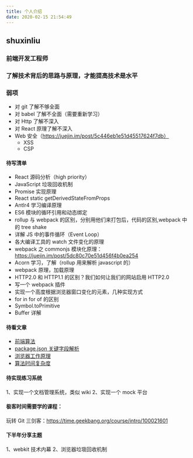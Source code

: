 ```yaml
---
title: 个人介绍
date: 2020-02-15 21:54:49
---
```


## shuxinliu

### 前端开发工程师

### 了解技术背后的思路与原理，才能提高技术是水平

### 弱项

- 对 git 了解不够全面
- 对 babel 了解不全面（需要重新学习）
- 对 Http 了解不深入
- 对 React 原理了解不深入
- Web 安全（https://juejin.im/post/5c446eb1e51d45517624f7db）
  - XSS
  - CSP

#### 待写清单

- React 源码分析（high priority）
- JavaScript 垃圾回收机制
- Promise 实现原理
- React static getDerivedStateFromProps
- Antlr4 学习编译原理
- ES6 模块的循环引用和动态绑定
- rollup 与 webpack 的区别，分别用他们来打包后，代码的区别,webpack 中的 tree shake
- 详解 JS 中的事件循环（Event Loop）
- 各大编译工具的 watch 文件变化的原理
- webpack 之 commonjs 模块化原理：https://juejin.im/post/5dc80c70e51d456f4b0ea254
- Acorn 学习，了解（rollup 用来解析 javascript 的）
- webpack 原理，加载原理
- HTTP2.0 和 HTTP1.1 的区别？我们如何让我们的网站启用 HTTP2.0
- 写一个 webpack 插件
- 实现一个高度根据浏览器窗口变化的元素，几种实现方式
- for in for of 的区别
- Symbol.toPrimitive
- Buffer 详解

#### 待看文章

- [前端算法](https://juejin.im/post/5f05087cf265da22d466f60f?utm_source=gold_browser_extension#heading-11)
- [package.json 关键字段解析](https://github.com/SunshowerC/blog/issues/8)
- [浏览器工作原理](https://juejin.im/post/5f05d12a5188252e8406e37b?utm_source=gold_browser_extension)
- [算法时间复杂度](https://www.cnblogs.com/jack1995/p/12152833.html)

#### 待实现练习系统

1、实现一个文档管理系统，类似 wiki
2、实现一个 mock 平台

#### 极客时间需要学的课程：

玩转 Git 三剑客：https://time.geekbang.org/course/intro/100021601

#### 下半年分享主题

1、webkit 技术内幕
2、浏览器垃圾回收机制
